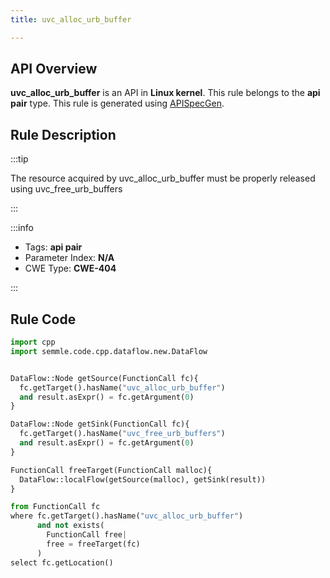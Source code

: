 ```yaml
---
title: uvc_alloc_urb_buffer

---
```



## API Overview
**uvc_alloc_urb_buffer** is an API in **Linux kernel**. This rule belongs to the **api pair** type. This rule is generated using [APISpecGen](../../tools/APISpecGen).
## Rule Description

:::tip

The resource acquired by uvc_alloc_urb_buffer must be properly released using uvc_free_urb_buffers

:::

:::info

- Tags: **api pair**
- Parameter Index: **N/A**
- CWE Type: **CWE-404**

:::

## Rule Code
```python
import cpp
import semmle.code.cpp.dataflow.new.DataFlow


DataFlow::Node getSource(FunctionCall fc){
  fc.getTarget().hasName("uvc_alloc_urb_buffer")
  and result.asExpr() = fc.getArgument(0)
}

DataFlow::Node getSink(FunctionCall fc){
  fc.getTarget().hasName("uvc_free_urb_buffers")
  and result.asExpr() = fc.getArgument(0)
}

FunctionCall freeTarget(FunctionCall malloc){
  DataFlow::localFlow(getSource(malloc), getSink(result))
}

from FunctionCall fc
where fc.getTarget().hasName("uvc_alloc_urb_buffer")
      and not exists(
        FunctionCall free| 
        free = freeTarget(fc)
      )
select fc.getLocation()

    
```
